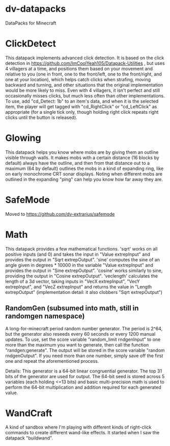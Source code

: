# dv-datapacks
DataPacks for Minecraft

# ClickDetect
This datapack implements advanced click detection. It is based on the click detection in https://github.com/ImCoolYeah105/Datapack-Utilities , but uses 4 villagers at a time, and positions them based on your movement and relative to you (one in front, one to the front/left, one to the front/right, and one at your location), which helps catch clicks when strafing, moving backward and turning, and other situations that the original implementation would be more likely to miss. Even with 4 villagers, it isn't perfect and still occasionally misses clicks, but much less often than other implementations. To use, add "cd_Detect: 1b" to an item's data, and when it is the selected item, the player will get tagged with "cd_RightClick" or "cd_LeftClick" as appropriate (for a single tick only, though holding right click repeats right clicks until the button is released).

# Glowing
This datapack helps you know where mobs are by giving them an outline visible through walls. It makes mobs with a certain distance (16 blocks by default) always have the outline, and then from that distance out to a maximum (64 by default) outlines the mobs in a kind of expanding ring, like on early monochrome CRT sonar displays. Noting when different mobs are outlined in the expanding "ping" can help you know how far away they are.

# SafeMode
Moved to https://github.com/dv-extrarius/safemode

# Math
This datapack provides a few mathematical functions. 'sqrt' works on all positive inputs (and 0) and takes the input in "Value extrepInput" and provides the output in "Sqrt extrepOutput". 'sine' computes the sine of an angle given in degrees * 10000 in the variable "Value extrepInput" and provides the output in "Sine extrepOutput". 'cosine' works similarly to sine, providing the output in "Cosine extrepOutput". 'veclength' calculates the length of a 3d vector, taking inputs in "VecX extrepInput", "VecY extrepInput", and "VecZ extrepInput" and returns the value in "Length extrepOutput" (implementation detail: it also clobbers "Sqrt extrepOutput")

## RandomGen (subsumed into math, still in randomgen namespace)
A long-for-minecraft period random number generator. The period is 2^64, but the generator also reseeds every 60 seconds or every 1200 manual updates.
To use, set the score variable "random_limit rndgenInput" to one more than the maximum you want to generate, then call the function "randgen:generate". The output will be stored in the score variable "random rndgenOutput". If you need more than one number, simply save off the first one and repeat the aforementioned process.

Details: This generator is a 64-bit linear congruential generator. The top 31 bits of the generator are used for output. The 64-bit seed is stored across 5 variables (each holding <=13 bits) and basic multi-precision math is used to perform the 64-bit multiplication and addition required for each generated value.

# WandCraft
A kind of sandbox where I'm playing with different kinds of right-click commands to create different wand-like effects. It started when I saw the datapack "buildwand".

